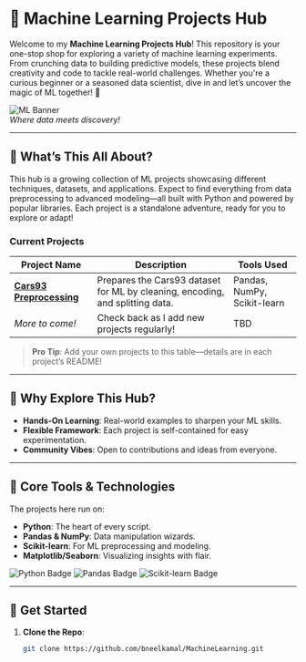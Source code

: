 # 🚀 Machine Learning Projects Hub

Welcome to my **Machine Learning Projects Hub**! This repository is your one-stop shop for exploring a variety of machine learning experiments. From crunching data to building predictive models, these projects blend creativity and code to tackle real-world challenges. Whether you're a curious beginner or a seasoned data scientist, dive in and let’s uncover the magic of ML together! 🌟

![ML Banner](https://raw.githubusercontent.com/bneelkamal/MachineLearning/main/images/ml_banner.png)  
*Where data meets discovery!*

---

## 🎯 What’s This All About?

This hub is a growing collection of ML projects showcasing different techniques, datasets, and applications. Expect to find everything from data preprocessing to advanced modeling—all built with Python and powered by popular libraries. Each project is a standalone adventure, ready for you to explore or adapt!

### Current Projects
| Project Name | Description | Tools Used |
|---|---|---|
| **[Cars93 Preprocessing](cars93-preprocessing/)** | Prepares the Cars93 dataset for ML by cleaning, encoding, and splitting data. | Pandas, NumPy, Scikit-learn |
| *More to come!* | Check back as I add new projects regularly! | TBD |

> **Pro Tip**: Add your own projects to this table—details are in each project’s README!

---

## 🌟 Why Explore This Hub?

- **Hands-On Learning**: Real-world examples to sharpen your ML skills.
- **Flexible Framework**: Each project is self-contained for easy experimentation.
- **Community Vibes**: Open to contributions and ideas from everyone.

---

## 🧰 Core Tools & Technologies
The projects here run on:
- **Python**: The heart of every script.
- **Pandas & NumPy**: Data manipulation wizards.
- **Scikit-learn**: For ML preprocessing and modeling.
- **Matplotlib/Seaborn**: Visualizing insights with flair.

![Python Badge](https://img.shields.io/badge/Python-3.9+-blue.svg) ![Pandas Badge](https://img.shields.io/badge/Pandas-1.5+-orange.svg) ![Scikit-learn Badge](https://img.shields.io/badge/Scikit--learn-1.3+-green.svg)

---

## 🚀 Get Started
1. **Clone the Repo**:
   ```bash
   git clone https://github.com/bneelkamal/MachineLearning.git
